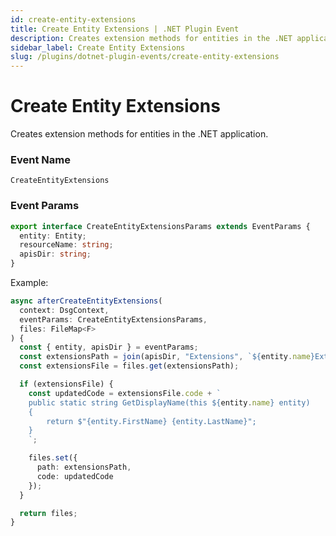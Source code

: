 ```yaml
---
id: create-entity-extensions
title: Create Entity Extensions | .NET Plugin Event
description: Creates extension methods for entities in the .NET application.
sidebar_label: Create Entity Extensions
slug: /plugins/dotnet-plugin-events/create-entity-extensions
---
```


# Create Entity Extensions


Creates extension methods for entities in the .NET application.

### Event Name

`CreateEntityExtensions`

### Event Params

```ts
export interface CreateEntityExtensionsParams extends EventParams {
  entity: Entity;
  resourceName: string;
  apisDir: string;
}
```

Example:

```ts
async afterCreateEntityExtensions(
  context: DsgContext,
  eventParams: CreateEntityExtensionsParams,
  files: FileMap<F>
) {
  const { entity, apisDir } = eventParams;
  const extensionsPath = join(apisDir, "Extensions", `${entity.name}Extensions.cs`);
  const extensionsFile = files.get(extensionsPath);

  if (extensionsFile) {
    const updatedCode = extensionsFile.code + `
    public static string GetDisplayName(this ${entity.name} entity)
    {
        return $"{entity.FirstName} {entity.LastName}";
    }
    `;

    files.set({
      path: extensionsPath,
      code: updatedCode
    });
  }

  return files;
}
```